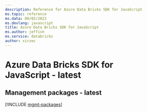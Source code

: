 ```yaml
---
description: Reference for Azure Data Bricks SDK for JavaScript
ms.topic: reference
ms.data: 09/02/2022
ms.devlang: javascript
title: Azure Data Bricks SDK for JavaScript
ms.author: jeffish
ms.service: databricks
author: xirzec
---
```

# Azure Data Bricks SDK for JavaScript - latest

## Management packages - latest
[!INCLUDE [mgmt-packages](data-bricks-mgmt-index.md)]